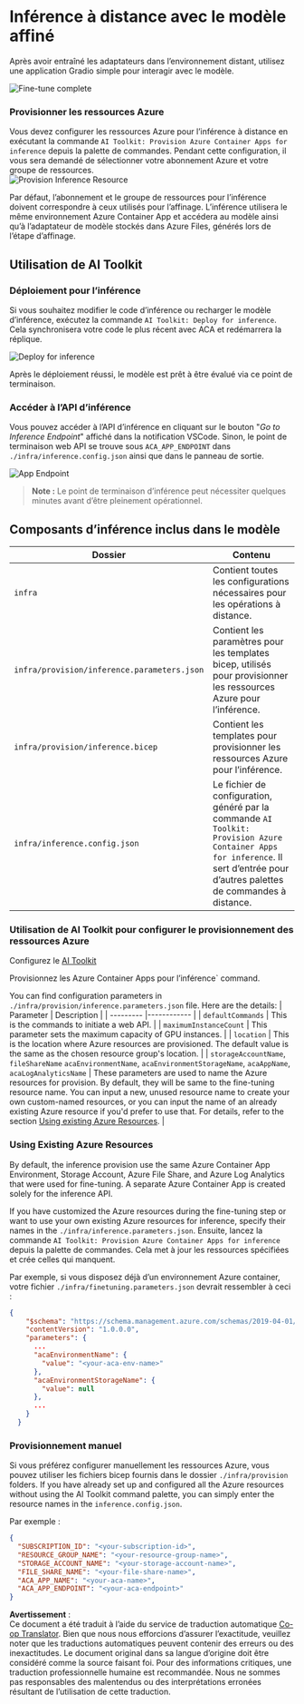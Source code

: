 <!--
CO_OP_TRANSLATOR_METADATA:
{
  "original_hash": "a54cd3d65b6963e4e8ce21e143c3ab04",
  "translation_date": "2025-05-07T14:32:14+00:00",
  "source_file": "md/01.Introduction/03/Remote_Interence.md",
  "language_code": "fr"
}
-->
# Inférence à distance avec le modèle affiné

Après avoir entraîné les adaptateurs dans l’environnement distant, utilisez une application Gradio simple pour interagir avec le modèle.

![Fine-tune complete](../../../../../translated_images/log-finetuning-res.7b92254e7e822c7ffbec00f51a29199b0a53cefdd7fd2ce8330e4f787d98a94a.fr.png)

### Provisionner les ressources Azure  
Vous devez configurer les ressources Azure pour l’inférence à distance en exécutant la commande `AI Toolkit: Provision Azure Container Apps for inference` depuis la palette de commandes. Pendant cette configuration, il vous sera demandé de sélectionner votre abonnement Azure et votre groupe de ressources.  
![Provision Inference Resource](../../../../../translated_images/command-provision-inference.467afc8d351642fc03bc2ae439330ad1253da4f08ed8a8e98cdf89ca5c7ae4c5.fr.png)
   
Par défaut, l’abonnement et le groupe de ressources pour l’inférence doivent correspondre à ceux utilisés pour l’affinage. L’inférence utilisera le même environnement Azure Container App et accédera au modèle ainsi qu’à l’adaptateur de modèle stockés dans Azure Files, générés lors de l’étape d’affinage.

## Utilisation de AI Toolkit

### Déploiement pour l’inférence  
Si vous souhaitez modifier le code d’inférence ou recharger le modèle d’inférence, exécutez la commande `AI Toolkit: Deploy for inference`. Cela synchronisera votre code le plus récent avec ACA et redémarrera la réplique.

![Deploy for inference](../../../../../translated_images/command-deploy.9adb4e310dd0b0aec6bb518f3c5b19a945ca040216da11e210666ad0330702ea.fr.png)

Après le déploiement réussi, le modèle est prêt à être évalué via ce point de terminaison.

### Accéder à l’API d’inférence

Vous pouvez accéder à l’API d’inférence en cliquant sur le bouton "*Go to Inference Endpoint*" affiché dans la notification VSCode. Sinon, le point de terminaison web API se trouve sous `ACA_APP_ENDPOINT` dans `./infra/inference.config.json` ainsi que dans le panneau de sortie.

![App Endpoint](../../../../../translated_images/notification-deploy.446e480a44b1be5848fd31391c467b8d42c2db1d5daffa2250c9fcd3d8486164.fr.png)

> **Note :** Le point de terminaison d’inférence peut nécessiter quelques minutes avant d’être pleinement opérationnel.

## Composants d’inférence inclus dans le modèle

| Dossier | Contenu |
| ------ |--------- |
| `infra` | Contient toutes les configurations nécessaires pour les opérations à distance. |
| `infra/provision/inference.parameters.json` | Contient les paramètres pour les templates bicep, utilisés pour provisionner les ressources Azure pour l’inférence. |
| `infra/provision/inference.bicep` | Contient les templates pour provisionner les ressources Azure pour l’inférence. |
| `infra/inference.config.json` | Le fichier de configuration, généré par la commande `AI Toolkit: Provision Azure Container Apps for inference`. Il sert d’entrée pour d’autres palettes de commandes à distance. |

### Utilisation de AI Toolkit pour configurer le provisionnement des ressources Azure  
Configurez le [AI Toolkit](https://marketplace.visualstudio.com/items?itemName=ms-windows-ai-studio.windows-ai-studio)

Provisionnez les Azure Container Apps pour l’inférence` command.

You can find configuration parameters in `./infra/provision/inference.parameters.json` file. Here are the details:
| Parameter | Description |
| --------- |------------ |
| `defaultCommands` | This is the commands to initiate a web API. |
| `maximumInstanceCount` | This parameter sets the maximum capacity of GPU instances. |
| `location` | This is the location where Azure resources are provisioned. The default value is the same as the chosen resource group's location. |
| `storageAccountName`, `fileShareName` `acaEnvironmentName`, `acaEnvironmentStorageName`, `acaAppName`,  `acaLogAnalyticsName` | These parameters are used to name the Azure resources for provision. By default, they will be same to the fine-tuning resource name. You can input a new, unused resource name to create your own custom-named resources, or you can input the name of an already existing Azure resource if you'd prefer to use that. For details, refer to the section [Using existing Azure Resources](../../../../../md/01.Introduction/03). |

### Using Existing Azure Resources

By default, the inference provision use the same Azure Container App Environment, Storage Account, Azure File Share, and Azure Log Analytics that were used for fine-tuning. A separate Azure Container App is created solely for the inference API. 

If you have customized the Azure resources during the fine-tuning step or want to use your own existing Azure resources for inference, specify their names in the `./infra/inference.parameters.json`. Ensuite, lancez la commande `AI Toolkit: Provision Azure Container Apps for inference` depuis la palette de commandes. Cela met à jour les ressources spécifiées et crée celles qui manquent.

Par exemple, si vous disposez déjà d’un environnement Azure container, votre fichier `./infra/finetuning.parameters.json` devrait ressembler à ceci :

```json
{
    "$schema": "https://schema.management.azure.com/schemas/2019-04-01/deploymentParameters.json#",
    "contentVersion": "1.0.0.0",
    "parameters": {
      ...
      "acaEnvironmentName": {
        "value": "<your-aca-env-name>"
      },
      "acaEnvironmentStorageName": {
        "value": null
      },
      ...
    }
  }
```

### Provisionnement manuel  
Si vous préférez configurer manuellement les ressources Azure, vous pouvez utiliser les fichiers bicep fournis dans le dossier `./infra/provision` folders. If you have already set up and configured all the Azure resources without using the AI Toolkit command palette, you can simply enter the resource names in the `inference.config.json`.

Par exemple :

```json
{
  "SUBSCRIPTION_ID": "<your-subscription-id>",
  "RESOURCE_GROUP_NAME": "<your-resource-group-name>",
  "STORAGE_ACCOUNT_NAME": "<your-storage-account-name>",
  "FILE_SHARE_NAME": "<your-file-share-name>",
  "ACA_APP_NAME": "<your-aca-name>",
  "ACA_APP_ENDPOINT": "<your-aca-endpoint>"
}
```

**Avertissement** :  
Ce document a été traduit à l’aide du service de traduction automatique [Co-op Translator](https://github.com/Azure/co-op-translator). Bien que nous nous efforcions d’assurer l’exactitude, veuillez noter que les traductions automatiques peuvent contenir des erreurs ou des inexactitudes. Le document original dans sa langue d’origine doit être considéré comme la source faisant foi. Pour des informations critiques, une traduction professionnelle humaine est recommandée. Nous ne sommes pas responsables des malentendus ou des interprétations erronées résultant de l’utilisation de cette traduction.
